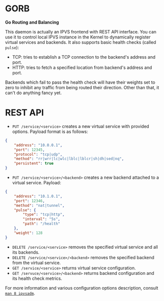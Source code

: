 # GORB
**Go Routing and Balancing**

This daemon is actually an IPVS frontend with REST API interface. You can use it to control local IPVS instance in the Kernel to dynamically register virtual services and backends. It also supports basic health checks (called `pulse`):

- TCP: tries to establish a TCP connection to the backend's address and port.
- HTTP: tries to fetch a specified location from backend's address and port.

Backends which fail to pass the health check will have their weights set to zero to inhibit any traffic from being routed their direction. Other than that, it can't do anything fancy yet.

# REST API

- `PUT /service/<service>` creates a new virtual service with provided options. Payload format is as follows:
```json
{
    "address": "10.0.0.1",
    "port": 12345,
    "protocol": "tcp|udp",
    "method": "rr|wrr|lc|wlc|lblc|lblcr|sh|dh|sed|nq",
    "persistent": true
}
```
- `PUT /service/<service>/<backend>` creates a new backend attached to a virtual service. Payload:
```json
{
    "address": "10.1.0.1",
    "port": 12346,
    "method": "nat|tunnel",
    "pulse": {
        "type": "tcp|http",
        "interval": "5s",
        "path": "/health"
    },
    "weight": 128
}
```
- `DELETE /service/<service>` removes the specified virtual service and all its backends.
- `DELETE /service/<service>/<backend>` removes the specified backend from the virtual service.
- `GET /service/<service>` returns virtual service configuration.
- `GET /servuce/<service>/<backend>` returns backend configuration and its health check metrics.

For more information and various configuration options description, consult [`man 8 ipvsadm`](http://linux.die.net/man/8/ipvsadm).
